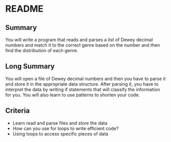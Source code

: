 # README

## Summary

You will write a program that reads and parses a list of Dewey decimal numbers and match it to the correct genre based on the number and then find the distribution of each genre.

## Long Summary

You will open a file of Dewey decimal numbers and then you have to parse it and store it in the appropriate data structure. After parsing it, you have to interpret the data by writing if statements that will classify the information for you. You will also learn to use patterns to shorten your code.

## Criteria

* Learn read and parse files and store the data
* How can you use for loops to write efficient code?
* Using loops to access specific pieces of data

